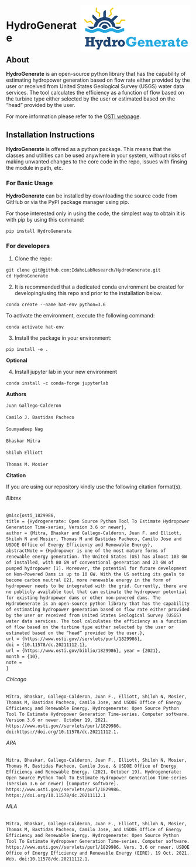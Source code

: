 <img align="right" width = 300 src="docs/images/HG_horizontal.png" alt="HydroGenerate">

# HydroGenerate <br>


## About

**HydroGenerate** is an open-source python library that has the capability of estimating hydropower generation based on flow rate either provided by the user or received from United States Geological Survey (USGS) water data services. The tool calculates the efficiency as a function of flow based on the turbine type either selected by the user or estimated based on the “head” provided by the user.

For more information please refer to the [OSTI webpage](https://www.osti.gov/biblio/1829986).

## Installation Instructions

**HydroGenerate** is offered as a python package. This means that the classes and utilities can be used anywhere in your system, without risks of making unwanted changes to the core code in the repo, issues with finsing the module in path, etc.

### For Basic Usage

**HydroGenerate** can be installed by downloading the source code from GitHub or via the PyPI package manager using pip.

For those interested only in using the code, the simplest way to obtain it is with pip by using this command:

```
pip install HydroGenerate
```

### For developers

1. Clone the repo:

```
git clone git@github.com:IdahoLabResearch/HydroGenerate.git
cd HydroGenerate
```

2. It is recommended that a dedicated conda environment be created for developing/using this repo and prior to the installation below. 

```
conda create --name hat-env python=3.6
```

To activate the environment, execute the following command:

```
conda activate hat-env
```

3. Install the package in your environment:

```
pip install -e .
```

**Optional**

4. Install jupyter lab in your new environment
```
conda install -c conda-forge jupyterlab
```

**Authors**
```
Juan Gallego-Calderon

Camilo J. Bastidas Pacheco

Soumyadeep Nag

Bhaskar Mitra

Shiloh Elliott

Thomas M. Mosier
```

**Citation**

If you are using our repository kindly use the following citation format(s).

_Bibtex_
```

@misc{osti_1829986,
title = {Hydrogenerate: Open Source Python Tool To Estimate Hydropower Generation Time-series, Version 3.6 or newer},
author = {Mitra, Bhaskar and Gallego-Calderon, Juan F. and Elliott, Shiloh N and Mosier, Thomas M and Bastidas Pacheco, Camilo Jose and USDOE Office of Energy Efficiency and Renewable Energy},
abstractNote = {Hydropower is one of the most mature forms of renewable energy generation. The United States (US) has almost 103 GW of installed, with 80 GW of conventional generation and 23 GW of pumped hydropower [1]. Moreover, the potential for future development on Non-Powered Dams is up to 10 GW. With the US setting its goals to become carbon neutral [2], more renewable energy in the form of hydropower needs to be integrated with the grid. Currently, there are no publicly available tool that can estimate the hydropower potential for existing hydropower dams or other non-powered dams. The HydroGenerate is an open-source python library that has the capability of estimating hydropower generation based on flow rate either provided by the user or received from United States Geological Survey (USGS) water data services. The tool calculates the efficiency as a function of flow based on the turbine type either selected by the user or estimated based on the “head” provided by the user.},
url = {https://www.osti.gov//servlets/purl/1829986},
doi = {10.11578/dc.20211112.1},
url = {https://www.osti.gov/biblio/1829986}, year = {2021},
month = {10},
note =
}

```

_Chicago_

```

Mitra, Bhaskar, Gallego-Calderon, Juan F., Elliott, Shiloh N, Mosier, Thomas M, Bastidas Pacheco, Camilo Jose, and USDOE Office of Energy Efficiency and Renewable Energy. Hydrogenerate: Open Source Python Tool To Estimate Hydropower Generation Time-series. Computer software. Version 3.6 or newer. October 19, 2021. https://www.osti.gov//servlets/purl/1829986. doi:https://doi.org/10.11578/dc.20211112.1.

```

_APA_

```

Mitra, Bhaskar, Gallego-Calderon, Juan F., Elliott, Shiloh N, Mosier, Thomas M, Bastidas Pacheco, Camilo Jose, & USDOE Office of Energy Efficiency and Renewable Energy. (2021, October 19). Hydrogenerate: Open Source Python Tool To Estimate Hydropower Generation Time-series (Version 3.6 or newer) [Computer software]. https://www.osti.gov//servlets/purl/1829986. https://doi.org/10.11578/dc.20211112.1

```

_MLA_

```

Mitra, Bhaskar, Gallego-Calderon, Juan F., Elliott, Shiloh N, Mosier, Thomas M, Bastidas Pacheco, Camilo Jose, and USDOE Office of Energy Efficiency and Renewable Energy. Hydrogenerate: Open Source Python Tool To Estimate Hydropower Generation Time-series. Computer software. https://www.osti.gov//servlets/purl/1829986. Vers. 3.6 or newer. USDOE Office of Energy Efficiency and Renewable Energy (EERE). 19 Oct. 2021. Web. doi:10.11578/dc.20211112.1.

```


